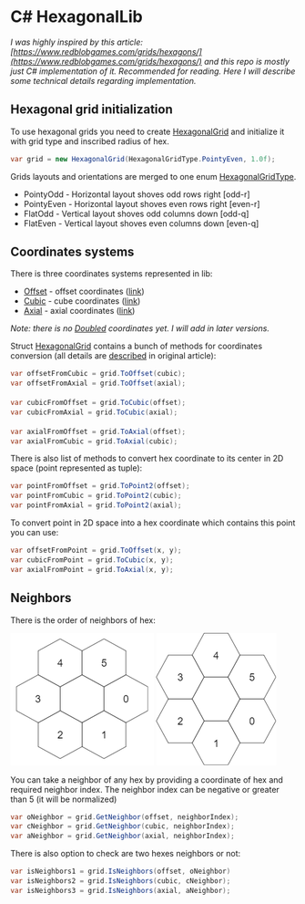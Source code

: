 # C# HexagonalLib
 
_I was highly inspired by this article: [https://www.redblobgames.com/grids/hexagons/](https://www.redblobgames.com/grids/hexagons/) and this repo is mostly just C# implementation of it. Recommended for reading. Here I will describe some technical details regarding implementation._
 
## Hexagonal grid initialization
 
To use hexagonal grids you need to create [HexagonalGrid](src\HexagonalLib\HexagonalGrid.cs) and initialize it with grid type and inscribed radius of hex. 
 
```C#
var grid = new HexagonalGrid(HexagonalGridType.PointyEven, 1.0f);
```
 
Grids layouts and orientations are merged to one enum [HexagonalGridType](src\HexagonalLib\HexagonalGridType.cs).
 
*   PointyOdd - Horizontal layout shoves odd rows right [odd-r]
*   PointyEven - Horizontal layout shoves even rows right [even-r]
*   FlatOdd - Vertical layout shoves odd columns down [odd-q]
*   FlatEven - Vertical layout shoves even columns down [even-q]
 
 
## Coordinates systems
 
There is three coordinates systems represented in lib:
 
*   [Offset](src\HexagonalLib\Coordinates\Offset.cs) - offset coordinates ([link](https://www.redblobgames.com/grids/hexagons/#coordinates-offset))
*   [Cubic](src\HexagonalLib\Coordinates\Cubic.cs) - cube coordinates ([link](https://www.redblobgames.com/grids/hexagons/#coordinates-cube))
*   [Axial](src\HexagonalLib\Coordinates\Axial.cs) -  axial coordinates ([link](https://www.redblobgames.com/grids/hexagons/#coordinates-axial))
 
_Note: there is no [Doubled](https://www.redblobgames.com/grids/hexagons/#coordinates-doubled) coordinates yet. I will add in later versions._
 
 
Struct [HexagonalGrid](src\HexagonalLib\HexagonalGrid.cs) contains a bunch of methods for coordinates conversion (all details are [described](https://www.redblobgames.com/grids/hexagons/#conversions) in original article):
 
```C#
var offsetFromCubic = grid.ToOffset(cubic);
var offsetFromAxial = grid.ToOffset(axial);
 
var cubicFromOffset = grid.ToCubic(offset);
var cubicFromAxial = grid.ToCubic(axial);
 
var axialFromOffset = grid.ToAxial(offset);
var axialFromCubic = grid.ToAxial(cubic);
```
 
There is also list of methods to convert hex coordinate to its center in 2D space (point represented as tuple):
 
```C#
var pointFromOffset = grid.ToPoint2(offset);
var pointFromCubic = grid.ToPoint2(cubic);
var pointFromAxial = grid.ToPoint2(axial);
```
 
To convert point in 2D space into a hex coordinate which contains this point you can use:
 
```C#
var offsetFromPoint = grid.ToOffset(x, y);
var cubicFromPoint = grid.ToCubic(x, y);
var axialFromPoint = grid.ToAxial(x, y);
```
 
## Neighbors
 
There is the order of neighbors of hex:
 
![](img/even-neighbors-order.png)
![](img/flat-neighbors-order.png)
 
You can take a neighbor of any hex by providing a coordinate of hex and required neighbor index. The neighbor index can be negative or greater than 5 (it will be normalized)
 
```C#
var oNeighbor = grid.GetNeighbor(offset, neighborIndex);
var cNeighbor = grid.GetNeighbor(cubic, neighborIndex);
var aNeighbor = grid.GetNeighbor(axial, neighborIndex);
```
 
There is also option to check are two hexes neighbors or not:
 
```C#
var isNeighbors1 = grid.IsNeighbors(offset, oNeighbor)
var isNeighbors2 = grid.IsNeighbors(cubic, cNeighbor);
var isNeighbors3 = grid.IsNeighbors(axial, aNeighbor);
```
